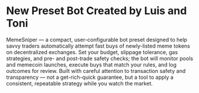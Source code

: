 # New Preset Bot Created by Luis and Toni
MemeSniper — a compact, user-configurable bot preset designed to help savvy traders automatically attempt fast buys of newly-listed meme tokens on decentralized exchanges. Set your budget, slippage tolerance, gas strategies, and pre- and post-trade safety checks; the bot will monitor pools and memecoin launches, execute buys that match your rules, and log outcomes for review. Built with careful attention to transaction safety and transparency — not a get-rich-quick guarantee, but a tool to apply a consistent, repeatable strategy while you watch the market.

